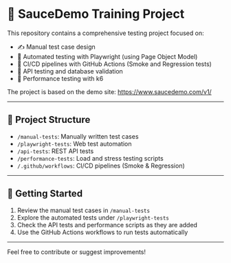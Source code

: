 # 🧪 SauceDemo Training Project

This repository contains a comprehensive testing project focused on:

- ✍️ Manual test case design  
- 🤖 Automated testing with Playwright (using Page Object Model)  
- 🔁 CI/CD pipelines with GitHub Actions (Smoke and Regression tests)  
- 🔌 API testing and database validation  
- 🚀 Performance testing with k6  

The project is based on the demo site: https://www.saucedemo.com/v1/

---

## 📁 Project Structure

- `/manual-tests`: Manually written test cases  
- `/playwright-tests`: Web test automation  
- `/api-tests`: REST API tests  
- `/performance-tests`: Load and stress testing scripts  
- `/.github/workflows`: CI/CD pipelines (Smoke & Regression)

---

## 🚀 Getting Started

1. Review the manual test cases in `/manual-tests`  
2. Explore the automated tests under `/playwright-tests`  
3. Check the API tests and performance scripts as they are added  
4. Use the GitHub Actions workflows to run tests automatically  

---

Feel free to contribute or suggest improvements!
